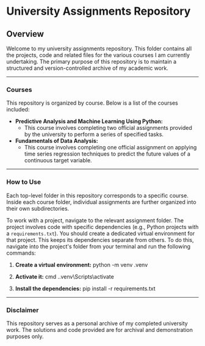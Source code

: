 # University Assignments Repository

## Overview

Welcome to my university assignments repository. This folder contains all the projects, code and related files for the various courses I am currently undertaking. The primary purpose of this repository is to maintain a structured and version-controlled archive of my academic work.

---

### Courses

This repository is organized by course. Below is a list of the courses included:

* **Predictive Analysis and Machine Learning Using Python:**
  * This course involves completing two official assignments provided by the university to perform a series of specified tasks.
* **Fundamentals of Data Analysis:**
  * This course involves completing one official assignment on applying time series regression techniques to predict the future values of a continuous target variable.

---

### How to Use

Each top-level folder in this repository corresponds to a specific course. Inside each course folder, individual assignments are further organized into their own subdirectories.

To work with a project, navigate to the relevant assignment folder. The project involves code with specific dependencies (e.g., Python projects with a `requirements.txt`). You should create a dedicated virtual environment for that project. This keeps its dependencies separate from others. To do this, navigate into the project's folder from your terminal and run the following commands:

1. **Create a virtual environment:**
  python -m venv .venv

2. **Activate it:**
  cmd
      .\.venv\Scripts\activate

3. **Install the dependencies:**
  pip install -r requirements.txt

---

### Disclaimer

This repository serves as a personal archive of my completed university work. The solutions and code provided are for archival and demonstration purposes only.
